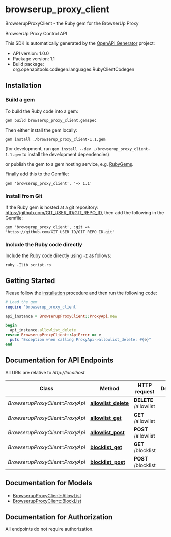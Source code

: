 # browserup_proxy_client

BrowserupProxyClient - the Ruby gem for the BrowserUp Proxy

BrowserUp Proxy Control API

This SDK is automatically generated by the [OpenAPI Generator](https://openapi-generator.tech) project:

- API version: 1.0.0
- Package version: 1.1
- Build package: org.openapitools.codegen.languages.RubyClientCodegen

## Installation

### Build a gem

To build the Ruby code into a gem:

```shell
gem build browserup_proxy_client.gemspec
```

Then either install the gem locally:

```shell
gem install ./browserup_proxy_client-1.1.gem
```

(for development, run `gem install --dev ./browserup_proxy_client-1.1.gem` to install the development dependencies)

or publish the gem to a gem hosting service, e.g. [RubyGems](https://rubygems.org/).

Finally add this to the Gemfile:

    gem 'browserup_proxy_client', '~> 1.1'

### Install from Git

If the Ruby gem is hosted at a git repository: https://github.com/GIT_USER_ID/GIT_REPO_ID, then add the following in the Gemfile:

    gem 'browserup_proxy_client', :git => 'https://github.com/GIT_USER_ID/GIT_REPO_ID.git'

### Include the Ruby code directly

Include the Ruby code directly using `-I` as follows:

```shell
ruby -Ilib script.rb
```

## Getting Started

Please follow the [installation](#installation) procedure and then run the following code:

```ruby
# Load the gem
require 'browserup_proxy_client'

api_instance = BrowserupProxyClient::ProxyApi.new

begin
  api_instance.allowlist_delete
rescue BrowserupProxyClient::ApiError => e
  puts "Exception when calling ProxyApi->allowlist_delete: #{e}"
end

```

## Documentation for API Endpoints

All URIs are relative to *http://localhost*

Class | Method | HTTP request | Description
------------ | ------------- | ------------- | -------------
*BrowserupProxyClient::ProxyApi* | [**allowlist_delete**](docs/ProxyApi.md#allowlist_delete) | **DELETE** /allowlist | 
*BrowserupProxyClient::ProxyApi* | [**allowlist_get**](docs/ProxyApi.md#allowlist_get) | **GET** /allowlist | 
*BrowserupProxyClient::ProxyApi* | [**allowlist_post**](docs/ProxyApi.md#allowlist_post) | **POST** /allowlist | 
*BrowserupProxyClient::ProxyApi* | [**blocklist_get**](docs/ProxyApi.md#blocklist_get) | **GET** /blocklist | 
*BrowserupProxyClient::ProxyApi* | [**blocklist_post**](docs/ProxyApi.md#blocklist_post) | **POST** /blocklist | 


## Documentation for Models

 - [BrowserupProxyClient::AllowList](docs/AllowList.md)
 - [BrowserupProxyClient::BlockList](docs/BlockList.md)


## Documentation for Authorization

 All endpoints do not require authorization.

